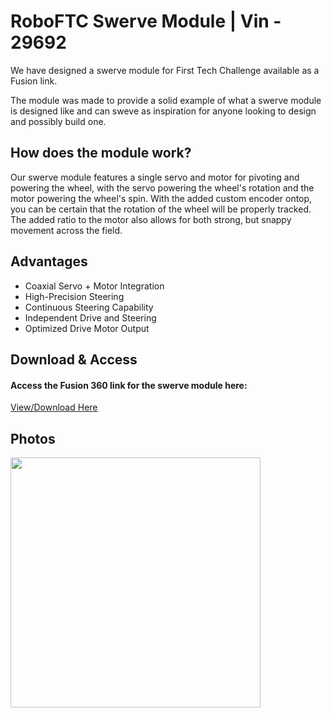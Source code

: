# RoboFTC Swerve Module | Vin - 29692

We have designed a swerve module for First Tech Challenge available as a Fusion link.

The module was made to provide a solid example of what a swerve module is designed like and can sweve as inspiration for anyone looking to design and possibly build one.

## How does the module work?

Our swerve module features a single servo and motor for pivoting and powering the wheel, with the servo powering the wheel's rotation and the motor powering the wheel's spin. With the added custom encoder ontop, you can be certain that the rotation of the wheel will be properly tracked. The added ratio to the motor also allows for both strong, but snappy movement across the field.

## Advantages
- Coaxial Servo + Motor Integration
- High-Precision Steering
- Continuous Steering Capability
- Independent Drive and Steering
- Optimized Drive Motor Output

## Download & Access

#### Access the Fusion 360 link for the swerve module here:

[View/Download Here](https://a360.co/44OqsVl)

## Photos
<style>img{border: 4px #1b1b1f;}</style>
<img height="400" src="/images/swervemodule.png" width="400"/>
